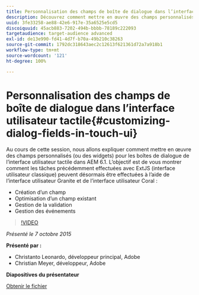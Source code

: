 ```yaml
---
title: Personnalisation des champs de boîte de dialogue dans l’interface utilisateur tactile
description: Découvrez comment mettre en œuvre des champs personnalisés (ou des widgets) pour les boîtes de dialogue de l’interface utilisateur tactile dans AEM 6.1. Découvrez comment vous pouvez désormais utiliser l’interface utilisateur Granite et l’interface utilisateur Coral pour réaliser des actions qui étaient auparavant effectuées avec ExtJS (interface utilisateur classique).
uuid: 3fe33258-ae88-42e6-917e-35a6525e5cd5
discoiquuid: 45acb883-7202-494b-bbbb-78189c222093
targetaudience: target-audience advanced
exl-id: de13e990-fd41-4d7f-b70a-49b210c38263
source-git-commit: 1792dc318643aec2c12613f621361d72a7a918b1
workflow-type: tm+mt
source-wordcount: '121'
ht-degree: 100%

---
```


# Personnalisation des champs de boîte de dialogue dans l’interface utilisateur tactile{#customizing-dialog-fields-in-touch-ui}

Au cours de cette session, nous allons expliquer comment mettre en œuvre des champs personnalisés (ou des widgets) pour les boîtes de dialogue de l’interface utilisateur tactile dans AEM 6.1. L’objectif est de vous montrer comment les tâches précédemment effectuées avec ExtJS (interface utilisateur classique) peuvent désormais être effectuées à l’aide de l’interface utilisateur Granite et de l’interface utilisateur Coral :

* Création d’un champ
* Optimisation d’un champ existant
* Gestion de la validation
* Gestion des événements

>[!VIDEO](https://video.tv.adobe.com/v/19373/?quality=9)

*Présenté le 7 octobre 2015*

**Présenté par :**

* Christanto Leonardo, développeur principal, Adobe
* Christian Meyer, développeur, Adobe

**Diapositives du présentateur**

[Obtenir le fichier](assets/aem-gems-customizing-touch-ui-dialog-fields.pdf)
<!--
[Get back to the Overview](https://helpx.adobe.com/experience-manager/kt/eseminars/gems/aem-index.html)
-->
